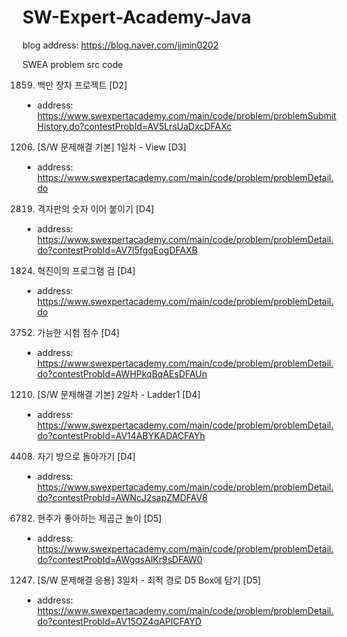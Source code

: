 # SW-Expert-Academy-Java
blog address: https://blog.naver.com/jjmin0202

SWEA problem src code

1859. 백만 장자 프로젝트 [D2]

- address: https://www.swexpertacademy.com/main/code/problem/problemSubmitHistory.do?contestProbId=AV5LrsUaDxcDFAXc


1206. [S/W 문제해결 기본] 1일차 - View [D3]

- address: https://www.swexpertacademy.com/main/code/problem/problemDetail.do


2819. 격자판의 숫자 이어 붙이기 [D4]

- address: https://www.swexpertacademy.com/main/code/problem/problemDetail.do?contestProbId=AV7I5fgqEogDFAXB


1824. 혁진이의 프로그램 검 [D4]

- address: https://www.swexpertacademy.com/main/code/problem/problemDetail.do

3752. 가능한 시험 점수 [D4]

- address: https://www.swexpertacademy.com/main/code/problem/problemDetail.do?contestProbId=AWHPkqBqAEsDFAUn

1210. [S/W 문제해결 기본] 2일차 - Ladder1 [D4]

- address: https://www.swexpertacademy.com/main/code/problem/problemDetail.do?contestProbId=AV14ABYKADACFAYh

4408. 자기 방으로 돌아가기 [D4]

- address: https://www.swexpertacademy.com/main/code/problem/problemDetail.do?contestProbId=AWNcJ2sapZMDFAV8

6782. 현주가 좋아하는 제곱근 놀이 [D5]

- address: https://www.swexpertacademy.com/main/code/problem/problemDetail.do?contestProbId=AWgqsAlKr9sDFAW0

1247. [S/W 문제해결 응용] 3일차 - 최적 경로 D5 Box에 담기 [D5]

- address: https://www.swexpertacademy.com/main/code/problem/problemDetail.do?contestProbId=AV15OZ4qAPICFAYD
